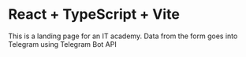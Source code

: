 # React + TypeScript + Vite

This is a landing page for an IT academy. Data from the form goes into Telegram using Telegram Bot API
